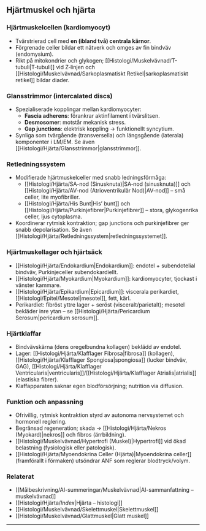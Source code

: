 ## Hjärtmuskel och hjärta

### Hjärtmuskelcellen (kardiomyocyt)
- Tvärstrierad cell med **en (ibland två) centrala kärnor**.  
- Förgrenade celler bildar ett nätverk och omges av fin bindväv (endomysium).  
- Rikt på mitokondrier och glykogen; [[Histologi/Muskelvävnad/T-tubuli|T‑tubuli]] vid Z‑linjen och [[Histologi/Muskelvävnad/Sarkoplasmatiskt Retikel|sarkoplasmatiskt retikel]] bildar diader.

### Glansstrimmor (intercalated discs)
- Spezialiserade kopplingar mellan kardiomyocyter:
  - **Fascia adherens**: förankrar aktinfilament i tvärslitsen.  
  - **Desmosomer**: motstår mekanisk stress.  
  - **Gap junctions**: elektrisk koppling → funktionellt syncytium.  
- Synliga som tvärgående (transversella) och längsgående (laterala) komponenter i LM/EM.
Se även [[Histologi/Hjärta/Glansstrimmor|glansstrimmor]].

### Retledningssystem
- Modifierade hjärtmuskelceller med snabb ledningsförmåga:  
  - [[Histologi/Hjärta/SA-nod (Sinusknuta)|SA‑nod (sinusknuta)]] och [[Histologi/Hjärta/AV-nod (Atrioventrikulär Nod)|AV‑nod]] – små celler, lite myofibriller.  
  - [[Histologi/Hjärta/His Bunt|His’ bunt]] och [[Histologi/Hjärta/Purkinjefibrer|Purkinjefibrer]] – stora, glykogenrika celler, ljus cytoplasma.  
- Koordinerar rytmisk kontraktion; gap junctions och purkinjefibrer ger snabb depolarisation.
Se även [[Histologi/Hjärta/Retledningssystem|retledningssystemet]].

### Hjärtmuskellager och hjärtsäck
- [[Histologi/Hjärta/Endokardium|Endokardium]]: endotel + subendotelial bindväv, Purkinjeceller subendokardiellt.  
- [[Histologi/Hjärta/Myokardium|Myokardium]]: kardiomyocyter, tjockast i vänster kammare.  
- [[Histologi/Hjärta/Epikardium|Epicardium]]: viscerala perikardiet, [[Histologi/Epitel/Mesotel|mesotel]], fett, kärl.  
- Perikardiet: fibröst yttre lager + seröst (visceralt/parietalt); mesotel bekläder inre ytan – se [[Histologi/Hjärta/Pericardium Serosum|pericardium serosum]].

### Hjärtklaffar
- Bindvävskärna (dens oregelbundna kollagen) beklädd av endotel.  
- Lager: [[Histologi/Hjärta/Klafflager Fibrosa|fibrosa]] (kollagen), [[Histologi/Hjärta/Klafflager Spongiosa|spongiosa]] (lucker bindväv, GAG), [[Histologi/Hjärta/Klafflager Ventricularis|ventricularis]]/[[Histologi/Hjärta/Klafflager Atrialis|atrialis]] (elastiska fibrer).  
- Klaffapparaten saknar egen blodförsörjning; nutrition via diffusion.

### Funktion och anpassning
- Ofrivillig, rytmisk kontraktion styrd av autonoma nervsystemet och hormonell reglering.  
- Begränsad regeneration; skada → [[Histologi/Hjärta/Nekros (Myokard)|nekros]] och fibros (ärrbildning).  
- [[Histologi/Muskelvävnad/Hypertrofi (Muskel)|Hypertrofi]] vid ökad belastning (fysiologisk eller patologisk).  
- [[Histologi/Hjärta/Myoendokrina Celler (Hjärta)|Myoendokrina celler]] (framförallt i förmaken) utsöndrar ANF som reglerar blodtryck/volym.

### Relaterat
- [[Målbeskrivning/AI-summeringar/Muskelvävnad|AI-sammanfattning – muskelvävnad]]  
- [[Histologi/Hjärta/_Index_|Hjärta – histologi]]  
- [[Histologi/Muskelvävnad/Skelettmuskel|Skelettmuskel]]  
- [[Histologi/Muskelvävnad/Glattmuskel|Glatt muskel]]  

---
